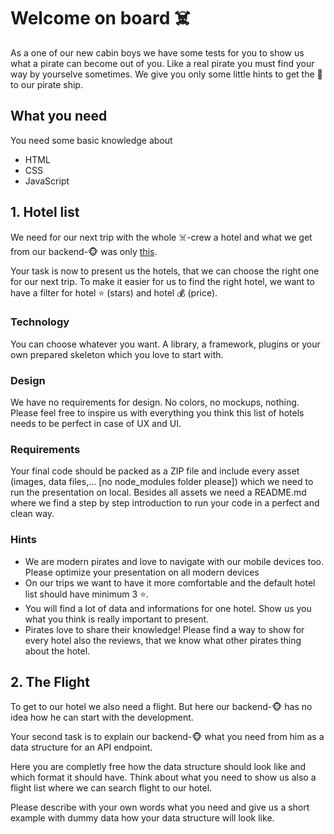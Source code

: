 # Welcome on board ☠️

As a one of our new cabin boys we have some tests for you to show us what a pirate can become out of you. Like a real pirate you must find your way by yourselve sometimes. We give you only some little hints to get the 🔑 to our pirate ship.

## What you need

You need some basic knowledge about
* HTML
* CSS
* JavaScript

## 1. Hotel list

We need for our next trip with the whole ☠️-crew a hotel and what we get from our backend-🐵 was only [this](http://fake-hotel-api.herokuapp.com/).

Your task is now to present us the hotels, that we can choose the right one for our next trip. To make it easier for us to find the right hotel, we want to have a filter for hotel ⭐ (stars) and hotel 💰 (price).

### Technology

You can choose whatever you want. A library, a framework, plugins or your own prepared skeleton which you love to start with.

### Design

We have no requirements for design. No colors, no mockups, nothing. Please feel free to inspire us with everything you think this list of hotels needs to be perfect in case of UX and UI.

### Requirements

Your final code should be packed as a ZIP file and include every asset (images, data files,... [no node_modules folder please]) which we need to run the presentation on local. Besides all assets we need a README.md where we find a step by step introduction to run your code in a perfect and clean way.

### Hints

* We are modern pirates and love to navigate with our mobile devices too. Please optimize your presentation on all modern devices
* On our trips we want to have it more comfortable and the default hotel list should have minimum 3 ⭐.
* You will find a lot of data and informations for one hotel. Show us you what you think is really important to present.
* Pirates love to share their knowledge! Please find a way to show for every hotel also the reviews, that we know what other pirates thing about the hotel.

## 2. The Flight

To get to our hotel we also need a flight. But here our backend-🐵 has no idea how he can start with the development.

Your second task is to explain our backend-🐵 what you need from him as a data structure for an API endpoint.

Here you are completly free how the data structure should look like and which format it should have. Think about what you need to show us also a flight list where we can search flight to our hotel.

Please describe with your own words what you need and give us a short example with dummy data how your data structure will look like.